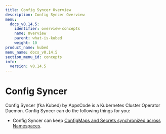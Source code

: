 ```yaml
---
title: Config Syncer Overview
description: Config Syncer Overview
menu:
  docs_v0.14.5:
    identifier: overview-concepts
    name: Overview
    parent: what-is-kubed
    weight: 10
product_name: kubed
menu_name: docs_v0.14.5
section_menu_id: concepts
info:
  version: v0.14.5
---
```


# Config Syncer

Config Syncer (fka Kubed) by AppsCode is a Kubernetes Cluster Operator Daemon. Config Syncer can do the following things for you:

 - Config Syncer can keep [ConfigMaps and Secrets synchronized across Namespaces](/docs/v0.14.5/guides/config-syncer/).
